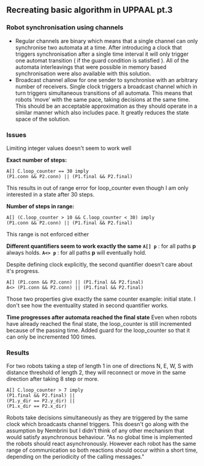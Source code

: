 ## Recreating basic algorithm in UPPAAL pt.3

### Robot synchronisation using channels
- Regular channels are binary which means that a single channel can only synchronise two automata at a time. After introducing a clock that triggers synchronisation after a single time interval it will only trigger one automat transition ( if the guard condition is satisfied ). All of the automata interleavings that were possible in memory based synchronisation were also available with this solution.
- Broadcast channel allow for one sender to synchronise with an arbitrary number of receivers. Single clock triggers a broadcast channel which in turn triggers simultaneous transitions of all automata. This means that robots 'move' with the same pace, taking decisions at the same time. This should be an acceptable approximation as they should operate in a similar manner which also includes pace. It greatly reduces the state space of the solution.
### Issues
Limiting integer values doesn't seem to work well

**Exact number of steps:**
```
A[] C.loop_counter == 30 imply 
(P1.conn && P2.conn) || (P1.final && P2.final)
```
This results in out of range error for loop_counter even though I am only interested in a state after 30 steps.

**Number of steps in range:**
```
A[] (C.loop_counter > 10 && C.loop_counter < 30) imply
(P1.conn && P2.conn) || (P1.final && P2.final)
```
This range is not enforced either

**Different quantifiers seem to work exactly the same**
**`A[] p`** : for all paths **p** always holds. 
**`A<> p`** : for all paths **p** will eventually hold.

Despite defining clock explicitly, the second quantifier doesn't care about it's progress.
```
A[] (P1.conn && P2.conn) || (P1.final && P2.final)
A<> (P1.conn && P2.conn) || (P1.final && P2.final)
```
Those two properties give exactly the same counter example: initial state. I don't see how the eventuality stated in second quantifier works.

**Time progresses after automata reached the final state**
Even when robots have already reached the final state, the loop_counter is still incremented because of the passing time.
Added guard for the loop_counter so that it can only be incremented 100 times.

### Results
For two robots taking a step of length 1 in one of directions N, E, W, S with distance threshold of length 2, they will reconnect or move in the same direction after taking 8 step or more.
```
A[] C.loop_counter > 7 imply 
(P1.final && P2.final) || 
(P1.y_dir == P2.y_dir) || 
(P1.x_dir == P2.x_dir)
```

Robots take decisions simultaneously as they are triggered by the same clock which broadcasts channel triggers. This doesn't go along with the assumption by Nembrini but I didn't think of any other mechanism that would satisfy asynchronous behaviour. "As no global time is implemented the robots should react asynchronously. However each robot has the same range of communication so both reactions should occur within a short time, depending on the periodicity of the calling messages."


<script>
MathJax = {
  tex: {
    inlineMath: [["$", "$"], ["\\(", "\\)"]]
  }
};
</script>
<script id="MathJax-script" async src="https://cdn.jsdelivr.net/npm/mathjax@3/es5/tex-chtml.js"></script>
